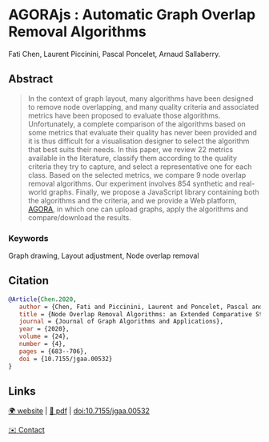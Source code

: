 # AGORAjs : Automatic Graph Overlap Removal Algorithms

Fati Chen, Laurent Piccinini, Pascal Poncelet, Arnaud Sallaberry.

## Abstract

> In the context of graph layout, many algorithms have been designed to remove node overlapping, and many quality criteria and associated metrics have been proposed to evaluate those algorithms. Unfortunately, a complete comparison of the algorithms based on some metrics that evaluate their quality has never been provided and it is thus difficult for a visualisation designer to select the algorithm that best suits their needs. In this paper, we review 22 metrics available in the literature, classify them according to the quality criteria they try to capture, and select a representative one for each class. Based on the selected metrics, we compare 9 node overlap removal algorithms. Our experiment involves 854 synthetic and real-world graphs. Finally, we propose a JavaScript library containing both the algorithms and the criteria, and we provide a Web platform, [AGORA](https://agorajs.github.io), in which one can upload graphs, apply the algorithms and compare/download the results.

### Keywords

Graph drawing, Layout adjustment, Node overlap removal

## Citation

```bibtex
@Article{Chen.2020,
   author = {Chen, Fati and Piccinini, Laurent and Poncelet, Pascal and Sallaberry, Arnaud},
   title = {Node Overlap Removal Algorithms: an Extended Comparative Study},
   journal = {Journal of Graph Algorithms and Applications},
   year = {2020},
   volume = {24},
   number = {4},
   pages = {683--706},
   doi = {10.7155/jgaa.00532}
}
```

## Links

[🌍 website](https://agorajs.github.io) | [📄 pdf](https://jgaa.info/accepted/2020/532.pdf) | [doi:10.7155/jgaa.00532](https://dx.doi.org/10.7155/jgaa.00532)

[✉️ Contact](mailto:chen@lirmm.fr)
